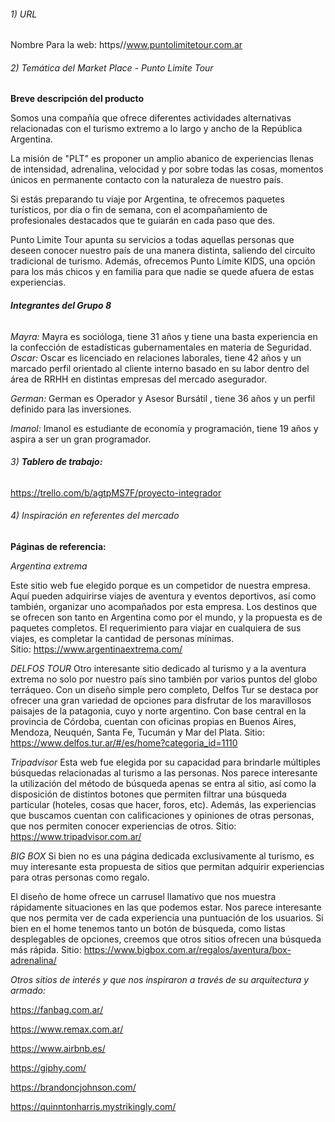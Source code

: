 ###### 1) URL
Nombre Para la web: https//www.puntolimitetour.com.ar

 
###### 2) Temática del Market Place - Punto Limite Tour

**Breve descripción del producto**

 Somos una compañía que ofrece diferentes actividades alternativas relacionadas con el turismo extremo a lo largo y ancho de la 
 República Argentina.

 La misión de "PLT" es proponer un amplio abanico de experiencias llenas de intensidad, adrenalina, velocidad y por sobre todas las
  cosas, momentos únicos en permanente contacto con la naturaleza de nuestro país.

 Si estás preparando tu viaje por Argentina, te ofrecemos paquetes turísticos, por día o fin de semana, con el acompañamiento de 
 profesionales destacados que te guiarán en cada paso que des.

 Punto Limite Tour apunta su servicios a todas aquellas personas que deseen conocer nuestro país de una manera distinta, saliendo del 
 circuito tradicional de turismo. Además, ofrecemos Punto Límite KIDS, una opción para los más chicos y en familia para que nadie se 
 quede afuera de estas experiencias.

 
 
 ###### **Integrantes del Grupo 8**
_Mayra:_
Mayra es socióloga, tiene 31 años y tiene una basta experiencia en la confección de estadísticas gubernamentales en materia de Seguridad.
_Oscar:_
Oscar es licenciado en relaciones laborales, tiene 42 años y un marcado perfil orientado al cliente interno basado en su labor dentro
del área de RRHH en distintas empresas del mercado asegurador.

_German:_
German es Operador y Asesor Bursátil , tiene 36 años y un perfil definido para las inversiones.

_Imanol:_
Imanol es estudiante de economía y programación, tiene 19 años y aspira a ser un gran programador.

 
 
###### 3) **Tablero de trabajo:**
https://trello.com/b/agtpMS7F/proyecto-integrador



###### 4) Inspiración en referentes del mercado

**Páginas de referencia:**
 
_Argentina extrema_

Este sitio web fue elegido porque es un competidor de nuestra empresa. Aquí pueden adquirirse viajes de aventura y eventos deportivos,
 así como también, organizar uno acompañados por esta empresa. Los destinos que se ofrecen son tanto en Argentina como por el mundo, y 
 la propuesta es de paquetes completos. El requerimiento para viajar en cualquiera de sus viajes, es completar la cantidad de personas 
 mínimas.  
 Sitio: https://www.argentinaextrema.com/ 

 
_DELFOS TOUR_
Otro interesante sitio dedicado al turismo y a la aventura extrema no solo por nuestro país sino también por varios puntos del globo 
terráqueo. Con un diseño simple pero completo, Delfos Tur se destaca por ofrecer una gran variedad de opciones para disfrutar de los
 maravillosos paisajes de la patagonia, cuyo y norte argentino. Con base central en la provincia de Córdoba, cuentan con oficinas 
 propias en Buenos Aires, Mendoza, Neuquén, Santa Fe, Tucumán y Mar del Plata.
 Sitio: https://www.delfos.tur.ar/#/es/home?categoria_id=1110 
 
 
_Tripadvisor_
Esta web fue elegida por su capacidad para brindarle múltiples búsquedas relacionadas al turismo a las personas. Nos parece interesante
 la utilización del método de búsqueda apenas se entra al sitio, así como la disposición de distintos botones que permiten filtrar una
  búsqueda particular (hoteles, cosas que hacer, foros, etc). Además, las experiencias que buscamos cuentan con calificaciones y 
  opiniones de otras personas, que nos permiten conocer experiencias de otros.
  Sitio: https://www.tripadvisor.com.ar/ 
 
_BIG BOX_
Si bien no es una página dedicada exclusivamente al turismo, es muy interesante esta propuesta de sitios que permitan adquirir 
experiencias para otras personas como regalo.

El diseño de home ofrece un carrusel llamativo que nos muestra rápidamente situaciones en las que podemos estar. Nos parece interesante 
que nos permita ver de cada experiencia una puntuación de los usuarios. Si bien en el home tenemos tanto un botón de búsqueda, como listas desplegables de opciones, creemos que otros sitios ofrecen una búsqueda más rápida.
Sitio: https://www.bigbox.com.ar/regalos/aventura/box-adrenalina/ 
 
 
_Otros sitios de interés y que nos inspiraron a través de su arquitectura y armado:_

https://fanbag.com.ar/

https://www.remax.com.ar/ 

https://www.airbnb.es/ 

https://giphy.com/ 

https://brandoncjohnson.com/ 

https://quinntonharris.mystrikingly.com/ 



